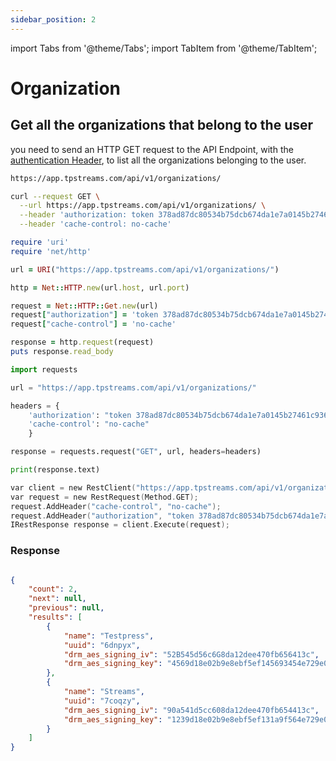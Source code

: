 ```yaml
---
sidebar_position: 2
---
```


import Tabs from '@theme/Tabs';
import TabItem from '@theme/TabItem';

# Organization

## Get all the organizations that belong to the user

you need to send an HTTP GET request to the API Endpoint, with the [authentication Header](../server-api/authentication.md), to list all the  organizations belonging to the user.

```bash
https://app.tpstreams.com/api/v1/organizations/
```

<Tabs>
<TabItem value="URL" label="cURL">

```bash
curl --request GET \
  --url https://app.tpstreams.com/api/v1/organizations/ \
  --header 'authorization: token 378ad87dc80534b75dcb674da1e7a0145b27461c936c4091c17546fdca6baac1' \
  --header 'cache-control: no-cache'
```

</TabItem>
<TabItem value="rb" label="Ruby">

``` rb
require 'uri'
require 'net/http'

url = URI("https://app.tpstreams.com/api/v1/organizations/")

http = Net::HTTP.new(url.host, url.port)

request = Net::HTTP::Get.new(url)
request["authorization"] = 'token 378ad87dc80534b75dcb674da1e7a0145b27461c936c4091c17546fdca6baac1'
request["cache-control"] = 'no-cache'

response = http.request(request)
puts response.read_body
```

</TabItem>
<TabItem value="py" label="Python">

```py
import requests

url = "https://app.tpstreams.com/api/v1/organizations/"

headers = {
    'authorization': "token 378ad87dc80534b75dcb674da1e7a0145b27461c936c4091c17546fdca6baac1",
    'cache-control': "no-cache"
    }

response = requests.request("GET", url, headers=headers)

print(response.text)

```


</TabItem>
<TabItem value="c" label="C#">

```c
var client = new RestClient("https://app.tpstreams.com/api/v1/organizations/");
var request = new RestRequest(Method.GET);
request.AddHeader("cache-control", "no-cache");
request.AddHeader("authorization", "token 378ad87dc80534b75dcb674da1e7a0145b27461c936c4091c17546fdca6baac1");
IRestResponse response = client.Execute(request);
```
</TabItem>
</Tabs>

### Response 

```json

{
    "count": 2,
    "next": null,
    "previous": null,
    "results": [
        {
            "name": "Testpress",
            "uuid": "6dnpyx",
            "drm_aes_signing_iv": "52B545d56c6G8da12dee470fb656413c",
            "drm_aes_signing_key": "4569d18e02b9e8ebf5ef145693454e729e0b95e6bb8a345db88cfe15d7904785"
        },
        {
            "name": "Streams",
            "uuid": "7coqzy",
            "drm_aes_signing_iv": "90a541d5cc608da12dee470fb654413c",
            "drm_aes_signing_key": "1239d18e02b9e8ebf5ef131a9f564e729e0b95e6bb8a78ddb88cfe15d7904723"
        }
    ]
}
```

